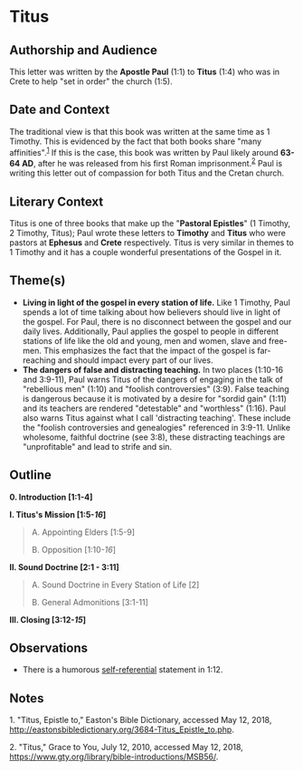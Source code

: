 # Titus

## Authorship and Audience

This letter was written by the **Apostle Paul** (1:1) to **Titus** (1:4) who was in Crete to help "set in order" the church (1:5).

## Date and Context

The traditional view is that this book was written at the same time as 1 Timothy. This is evidenced by the fact that both books share "many affinities".<sup>[1](#footnote1)</sup> If this is the case, this book was written by Paul likely around **63-64 AD**, after he was released from his first Roman imprisonment.<sup>[2](#footnote2)</sup> Paul is writing this letter out of compassion for both Titus and the Cretan church.

## Literary Context

Titus is one of three books that make up the "**Pastoral Epistles**" (1 Timothy, 2 Timothy, Titus); Paul wrote these letters to **Timothy** and **Titus** who were pastors at **Ephesus** and **Crete** respectively. Titus is very similar in themes to 1 Timothy and it has a couple wonderful presentations of the Gospel in it.

## Theme(s)

- **Living in light of the gospel in every station of life.** Like 1 Timothy, Paul spends a lot of time talking about how believers should live in light of the gospel. For Paul, there is no disconnect between the gospel and our daily lives. Additionally, Paul applies the gospel to people in different stations of life like the old and young, men and women, slave and free-men. This emphasizes the fact that the impact of the gospel is far-reaching and should impact every part of our lives.
- **The dangers of false and distracting teaching.** In two places (1:10-16 and 3:9-11), Paul warns Titus of the dangers of engaging in the talk of "rebellious men" (1:10) and "foolish controversies" (3:9). False teaching is dangerous because it is motivated by a desire for "sordid gain" (1:11) and its teachers are rendered "detestable" and "worthless" (1:16). Paul also warns Titus against what I call 'distracting teaching'. These include the "foolish controversies and genealogies" referenced in 3:9-11. Unlike wholesome, faithful doctrine (see 3:8), these distracting teachings are "unprofitable" and lead to strife and sin.

## Outline

**0. Introduction [1:1-4]**

**I. Titus's Mission [1:5-*16*]**

  > A. Appointing Elders [1:5-9]
  > 
  > B. Opposition [1:10-*16*]

**II. Sound Doctrine [2:1 - 3:11]**

  > A. Sound Doctrine in Every Station of Life [2]
  > 
  > B. General Admonitions [3:1-11]

**III. Closing [3:12-*15*]**

## Observations

- There is a humorous [self-referential](https://en.wikipedia.org/wiki/Self-reference) statement in 1:12.

## Notes

<a id="footnote1">1. </a>"Titus, Epistle to," Easton's Bible Dictionary, accessed May 12, 2018, http://eastonsbibledictionary.org/3684-Titus_Epistle_to.php.

<a id="footnote2">2. </a>"Titus," Grace to You, July 12, 2010, accessed May 12, 2018, https://www.gty.org/library/bible-introductions/MSB56/.


